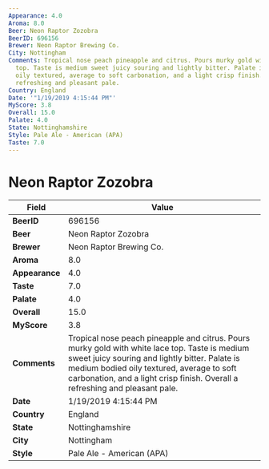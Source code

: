 ```yaml
---
Appearance: 4.0
Aroma: 8.0
Beer: Neon Raptor Zozobra
BeerID: 696156
Brewer: Neon Raptor Brewing Co.
City: Nottingham
Comments: Tropical nose peach pineapple and citrus. Pours murky gold with white lace
  top. Taste is medium sweet juicy souring and lightly bitter. Palate is medium bodied
  oily textured, average to soft carbonation, and a light crisp finish. Overall a
  refreshing and pleasant pale.
Country: England
Date: '"1/19/2019 4:15:44 PM"'
MyScore: 3.8
Overall: 15.0
Palate: 4.0
State: Nottinghamshire
Style: Pale Ale - American (APA)
Taste: 7.0
---
```


# Neon Raptor Zozobra

| Field         | Value |
|---------------|-------|
| **BeerID** | 696156 |
| **Beer** | Neon Raptor Zozobra |
| **Brewer** | Neon Raptor Brewing Co. |
| **Aroma** | 8.0 |
| **Appearance** | 4.0 |
| **Taste** | 7.0 |
| **Palate** | 4.0 |
| **Overall** | 15.0 |
| **MyScore** | 3.8 |
| **Comments** | Tropical nose peach pineapple and citrus. Pours murky gold with white lace top. Taste is medium sweet juicy souring and lightly bitter. Palate is medium bodied oily textured, average to soft carbonation, and a light crisp finish. Overall a refreshing and pleasant pale. |
| **Date** | 1/19/2019 4:15:44 PM |
| **Country** | England |
| **State** | Nottinghamshire |
| **City** | Nottingham |
| **Style** | Pale Ale - American (APA) |
